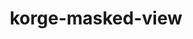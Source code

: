---
layout: module
title: korge-masked-view
link: https://github.com/korlibs/korge-ext/tree/main/korge-masked-view
---